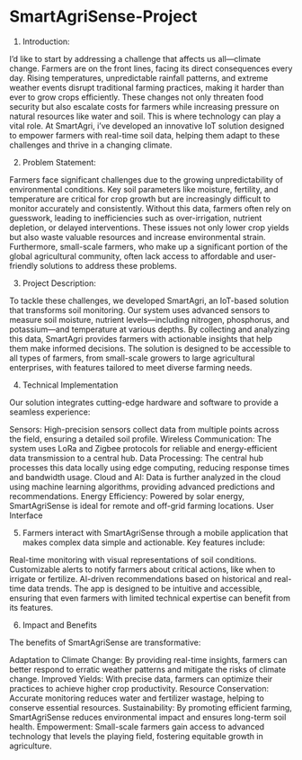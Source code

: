 # SmartAgriSense-Project
1. Introduction:

I’d like to start by addressing a challenge that affects us all—climate change. Farmers are on the front lines, facing its direct consequences every day. Rising temperatures, unpredictable rainfall patterns, and extreme weather events disrupt traditional farming practices, making it harder than ever to grow crops efficiently. These changes not only threaten food security but also escalate costs for farmers while increasing pressure on natural resources like water and soil.
This is where technology can play a vital role. At SmartAgri, i’ve developed an innovative IoT solution designed to empower farmers with real-time soil data, helping them adapt to these challenges and thrive in a changing climate.

2. Problem Statement:

Farmers face significant challenges due to the growing unpredictability of environmental conditions. Key soil parameters like moisture, fertility, and temperature are critical for crop growth but are increasingly difficult to monitor accurately and consistently. Without this data, farmers often rely on guesswork, leading to inefficiencies such as over-irrigation, nutrient depletion, or delayed interventions. These issues not only lower crop yields but also waste valuable resources and increase environmental strain.
Furthermore, small-scale farmers, who make up a significant portion of the global agricultural community, often lack access to affordable and user-friendly solutions to address these problems.

3. Project Description:

To tackle these challenges, we developed SmartAgri, an IoT-based solution that transforms soil monitoring. Our system uses advanced sensors to measure soil moisture, nutrient levels—including nitrogen, phosphorus, and potassium—and temperature at various depths. By collecting and analyzing this data, SmartAgri provides farmers with actionable insights that help them make informed decisions.
The solution is designed to be accessible to all types of farmers, from small-scale growers to large agricultural enterprises, with features tailored to meet diverse farming needs.

4. Technical Implementation

Our solution integrates cutting-edge hardware and software to provide a seamless experience:

Sensors: High-precision sensors collect data from multiple points across the field, ensuring a detailed soil profile.
Wireless Communication: The system uses LoRa and Zigbee protocols for reliable and energy-efficient data transmission to a central hub.
Data Processing: The central hub processes this data locally using edge computing, reducing response times and bandwidth usage.
Cloud and AI: Data is further analyzed in the cloud using machine learning algorithms, providing advanced predictions and recommendations.
Energy Efficiency: Powered by solar energy, SmartAgriSense is ideal for remote and off-grid farming locations.
User Interface

5. Farmers interact with SmartAgriSense through a mobile application that makes complex data simple and actionable. Key features include:

Real-time monitoring with visual representations of soil conditions.
Customizable alerts to notify farmers about critical actions, like when to irrigate or fertilize.
AI-driven recommendations based on historical and real-time data trends.
The app is designed to be intuitive and accessible, ensuring that even farmers with limited technical expertise can benefit from its features.

6. Impact and Benefits

The benefits of SmartAgriSense are transformative:

Adaptation to Climate Change: By providing real-time insights, farmers can better respond to erratic weather patterns and mitigate the risks of climate change.
Improved Yields: With precise data, farmers can optimize their practices to achieve higher crop productivity.
Resource Conservation: Accurate monitoring reduces water and fertilizer wastage, helping to conserve essential resources.
Sustainability: By promoting efficient farming, SmartAgriSense reduces environmental impact and ensures long-term soil health.
Empowerment: Small-scale farmers gain access to advanced technology that levels the playing field, fostering equitable growth in agriculture.

 
